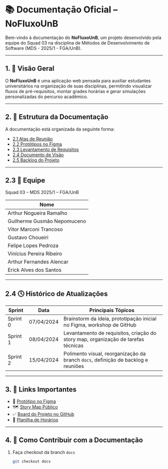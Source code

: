 # 📚 Documentação Oficial – NoFluxoUnB

Bem-vindo à documentação do **NoFluxoUnB**, um projeto desenvolvido pela equipe do Squad 03 na disciplina de Métodos de Desenvolvimento de Software (MDS - 2025/1 - FGA/UnB).

---

## 1. 📌 Visão Geral

O **NoFluxoUnB** é uma aplicação web pensada para auxiliar estudantes universitários na organização de suas disciplinas, permitindo visualizar fluxos de pré-requisitos, montar grades horárias e gerar simulações personalizadas do percurso acadêmico.

---

## 2. 📁 Estrutura da Documentação

A documentação está organizada da seguinte forma:

- [2.1 Atas de Reunião](atas/)
- [2.2 Protótipos no Figma](prototipos/)
- [2.3 Levantamento de Requisitos](requisitos/)
- [2.4 Documento de Visão](visao/)
- [2.5 Backlog do Projeto](backlog/)

---

## 2.3 👥 Equipe

Squad 03 – MDS 2025/1 – FGA/UnB

| Nome                          |
|-------------------------------|
| Arthur Nogueira Ramalho       |
| Guilherme Gusmão Nepomuceno   |
| Vitor Marconi Trancoso        | 
| Gustavo Choueiri              | 
| Felipe Lopes Pedroza          |
| Vinícius Pereira Ribeiro      |
| Arthur Fernandes Alencar      | 
| Erick Alves dos Santos        | 

---

## 2.4 🕓 Histórico de Atualizações

| Sprint     | Data       | Principais Tópicos                                                                 |
|------------|------------|-------------------------------------------------------------------------------------|
| Sprint 0   | 07/04/2024 | Brainstorm da ideia, prototipação inicial no Figma, workshop de GitHub              |
| Sprint 1   | 08/04/2024 | Levantamento de requisitos, criação do story map, organização de tarefas técnicas   |
| Sprint 2   | 15/04/2024 | Polimento visual, reorganização da branch `docs`, definição de backlog e reuniões  |

---

## 3. 🧩 Links Importantes

- 🔗 [Protótipo no Figma](https://figma.com/...)  
- 🗺️ [Story Map Público](https://miro.com/...)  
- ✅ [Board do Projeto no GitHub](https://github.com/unb-mds/2025-1-Squad03/projects/1)  
- 📄 [Planilha de Horários](https://docs.google.com/spreadsheets/...)  

---

## 4. 🧠 Como Contribuir com a Documentação

1. Faça checkout da branch `docs`
   ```bash
   git checkout docs

